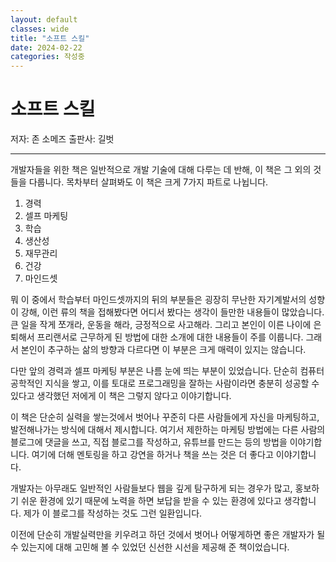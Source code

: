 ```yaml
---
layout: default
classes: wide
title: "소프트 스킬"
date: 2024-02-22
categories: 작성중
---
```


# 소프트 스킬

저자: 존 소메즈
출판사: 길벗

---

개발자들을 위한 책은 일반적으로 개발 기술에 대해 다루는 데 반해, 이 책은 그 외의 것들을 다룹니다. 목차부터 살펴봐도 이 책은 크게 7가지 파트로 나뉩니다.

1. 경력
2. 셀프 마케팅
3. 학습
4. 생산성
5. 재무관리
6. 건강
7. 마인드셋

뭐 이 중에서 학습부터 마인드셋까지의 뒤의 부분들은 굉장히 무난한 자기계발서의 성향이 강해, 이런 류의 책을 접해봤다면 어디서 봤다는 생각이 들만한 내용들이 많았습니다. 큰 일을 작게 쪼개라, 운동을 해라, 긍정적으로 사고해라. 그리고 본인이 이른 나이에 은퇴해서 프리랜서로 근무하게 된 방법에 대한 소개에 대한 내용들이 주를 이룹니다. 그래서 본인이 추구하는 삶의 방향과 다르다면 이 부분은 크게 매력이 있지는 않습니다.

다만 앞의 경력과 셀프 마케팅 부분은 나름 눈에 띄는 부분이 있었습니다. 단순히 컴퓨터 공학적인 지식을 쌓고, 이를 토대로 프로그래밍을 잘하는 사람이라면 충분히 성공할 수 있다고 생각했던 저에게 이 책은 그렇지 않다고 이야기합니다.

이 책은 단순히 실력을 쌓는것에서 벗어나 꾸준히 다른 사람들에게 자신을 마케팅하고, 발전해나가는 방식에 대해서 제시합니다. 여기서 제한하는 마케팅 방법에는 다른 사람의 블로그에 댓글을 쓰고, 직접 블로그를 작성하고, 유튜브를 만드는 등의 방법을 이야기합니다. 여기에 더해 멘토링을 하고 강연을 하거나 책을 쓰는 것은 더 좋다고 이야기합니다.

개발자는 아무래도 일반적인 사람들보다 웹을 깊게 탐구하게 되는 경우가 많고, 홍보하기 쉬운 환경에 있기 때문에 노력을 하면 보답을 받을 수 있는 환경에 있다고 생각합니다. 제가 이 블로그를 작성하는 것도 그런 일환입니다.

이전에 단순히 개발실력만을 키우려고 하던 것에서 벗어나 어떻게하면 좋은 개발자가 될 수 있는지에 대해 고민해 볼 수 있었던 신선한 시선을 제공해 준 책이었습니다.